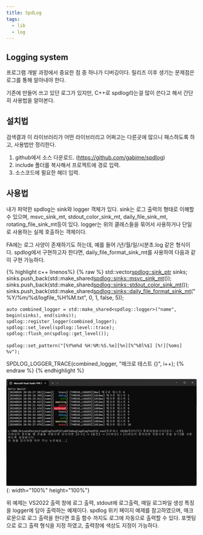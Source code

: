 ```yaml
---
title: SpdLog
tags:
  - lib
  - log
---
```


## Logging system
<!--more-->
프로그램 개발 과정에서 중요한 점 중 하나가 디버깅이다.
릴리즈 이후 생기는 문제점은 로그를 통해 알아내야 한다.

기존에 만들어 쓰고 있던 로그가 있지만, C++로 spdlog라는걸 많이 쓴다고 해서 간단히 사용법을 알아본다.

## 설치법
 검색결과 이 라이브러리가 어떤 라이브러리고 어쩌고는 다른곳에 많으니 패스하도록 하고, 사용법만 정리한다.

 1. github에서 소스 다운로드. (https://github.com/gabime/spdlog)
 2. include 폴더를 복사해서 프로젝트에 경로 입력.
 3. 소스코드에 필요한 헤더 입력.

 ## 사용법

  내가 파악한 spdlog는 sink와 logger 객체가 있다.
  sink는 로그 출력의 형태로 이해할 수 있으며, msvc_sink_mt, stdout_color_sink_mt, daily_file_sink_mt, rotating_file_sink_mt등이 있다.
  logger는 위의 클래스들을 묶어서 사용하거나 단일로 사용하는 실제 호출하는 객체이다.

  FA에는 로그 사양이 존재하기도 하는데, 예를 들어 /년/월/일/시분초.log 같은 형식이다.
  spdlog에서 구현하고자 한다면, daily_file_format_sink_mt를 사용하여 다음과 같이 구현 가능하다.

{% highlight c++ linenos%}
  {% raw %}
  std::vector<spdlog::sink_ptr> sinks;
	sinks.push_back(std::make_shared<spdlog::sinks::msvc_sink_mt>());
	sinks.push_back(std::make_shared<spdlog::sinks::stdout_color_sink_mt>());
	sinks.push_back(std::make_shared<spdlog::sinks::daily_file_format_sink_mt>("%Y/%m/%d/logfile_%H%M.txt", 0, 1, false, 5));

	auto combined_logger = std::make_shared<spdlog::logger>("name", begin(sinks), end(sinks));
	spdlog::register_logger(combined_logger);
	spdlog::set_level(spdlog::level::trace);
	spdlog::flush_on(spdlog::get_level());

	spdlog::set_pattern("[%Y%m%d %H:%M:%S.%e][%n][%^%8l%$] [%!][%oms] %v");

  SPDLOG_LOGGER_TRACE(combined_logger, "매크로 테스트 {}", i++);
  {% endraw %}
{% endhighlight %}

![직선의 기울기](/img/post/20240824/log출력.png){: width="100%" height="100%"}

위 예제는 VS2022 출력 창에 로그 출력, stdout에 로그출력, 매일 로그파일 생성 특징을 logger에 담아 출력하는 예제이다.
spdlog 위키 페이지 예제를 참고하였으며, 매크로문으로 로그 출력을 한다면 호출 함수 까지도 로그에 자동으로 출력할 수 있다.
포멧팅으로 로그 출력 형식을 지정 하였고, 출력창에 색상도 지정이 가능하다.